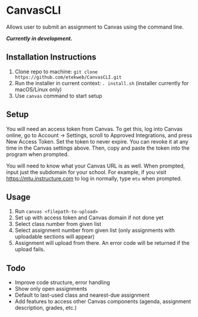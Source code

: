 # CanvasCLI
Allows user to submit an assignment to Canvas using the command line.

***Currently in development.***

## Installation Instructions
1. Clone repo to machine: `git clone https://github.com/etekweb/CanvasCLI.git`
2. Run the installer in current context: `. install.sh` (installer currently for macOS/Linux only)
3. Use `canvas` command to start setup

## Setup
You will need an access token from Canvas.
To get this, log into Canvas online, go to Account -> Settings, scroll to Approved Integrations, and press New Access Token.
Set the token to never expire. You can revoke it at any time in the Canvas settings above.
Then, copy and paste the token into the program when prompted.

You will need to know what your Canvas URL is as well.
When prompted, input just the subdomain for your school. 
For example, if you visit https://mtu.instructure.com to log in normally, type `mtu` when prompted.

## Usage
1. Run `canvas <filepath-to-upload>`
2. Set up with access token and Canvas domain if not done yet
3. Select class number from given list
4. Select assignment number from given list (only assignments with uploadable sections will appear)
5. Assignment will upload from there. An error code will be returned if the upload fails.

## Todo
- Improve code structure, error handling
- Show only open assignments
- Default to last-used class and nearest-due assignment
- Add features to access other Canvas components (agenda, assignment description, grades, etc.)
